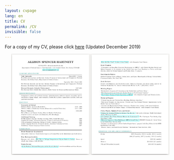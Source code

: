 ```yaml
---
layout: cvpage
lang: en
title: CV
permalink: /CV
invisible: false
---
```


For a copy of my CV, please click [here](/assets/Hartnett_CV_December2019.pdf) (Updated December 2019)

<center>
<a href="/assets/Hartnett_CV_December2019.pdf" rel="Hartnett CV" style="text-decoration: none">
    <img src="/assets/smallcv.jpg" width="700" hspace="20" />
</a>
</center>


